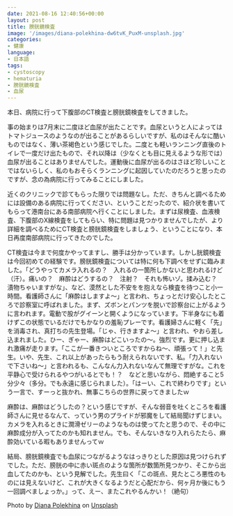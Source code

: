 ```yaml
---
date: 2021-08-16 12:40:56+00:00
layout: post
title: 膀胱鏡検査
image: '/images/diana-polekhina-dw6tvK_PuxM-unsplash.jpg'
categories:
- 健康
language:
- 日本語
tags:
- cystoscopy
- hematuria
- 膀胱鏡検査
- 血尿
---
```


本日、病院に行って下腹部のCT検査と膀胱鏡検査をしてきました。

事の始まりは7月末に二度ほど血尿が出たことです。血尿というと人によってはトマトジュースのようなのが出ることがあるらしいですが、私のはそんなに酷いものではなく、薄い茶褐色という感じでした。二度とも軽いランニング直後のトイレで一度だけ出たもので、それ以降は（少なくとも目に見えるような形では）血尿が出ることはありませんでした。運動後に血尿が出るのはさほど珍しいことではないらしく、私のもおそらくランニングに起因していたのだろうと思ったのですが、念の為病院に行ってみることにしました。

近くのクリニックで診てもらった限りでは問題なし。ただ、きちんと調べるためには設備のある病院に行ってください、ということだったので、紹介状を書いてもらって港南台にある南部病院へ行くことにしました。まずは尿検査、血液検査、下腹部のX線検査をしてもらい、特に問題は見つかりませんでしたが、より詳細を調べるためにCT検査と膀胱鏡検査をしましょう、ということになり、本日再度南部病院に行ってきたのでした。

CT検査は今まで何度かやってますし、勝手は分かっています。しかし胱鏡検査は今回初めての経験です。膀胱鏡検査については特に何も下調べをせずに臨みました。「どうやってカメラ入れるの？　入れるの一箇所しかないと思われるけど（汗）。痛いの？　麻酔はどうするの？　注射？　それも怖いゾ。揉み込む？　漬物ちゃいますがな」、など、漠然とした不安をを抱えなら検査を待つこと小一時間。看護師さんに「麻酔はしますよ〜」と言われ、ちょっとだけ安心したところで診察室に呼ばれました。まず、ズボンとパンツを脱いで診察台に上がるように言われます。電動で股がグイーンと開くようになっています。下半身なにも着けずこの状態でいるだけでもかなりの羞恥プレーです。看護婦さんに軽く「先」を消毒され、真打ちの先生登場。「じゃ、行きますよ〜」と言われ、やおら差し込まれました。ひー、ぎゃー、麻酔はどこいったの〜。強烈です。更に押し込まれ激痛が走ります。「ここが一番きついところですからね〜、頑張って！」と先生。いや、先生、これ以上があったらもう耐えられないです、私。「力入れないで下さいね〜」と言われるも、こんなん力入れないなんて無理ですがな。これを平静心で受けられるやつがいるとでも！？　などと思いながら、悶絶すること5分少々（多分。でも永遠に感じられました）。「はーい、これで終わりです」という一言で、すーっと抜かれ、無事こちらの世界に戻ってきましたｗ

麻酔は、麻酔はどうしたの？という感じですが、そんな弱音を吐くところを看護師さんに見せるなんて、っていう男のプライドが邪魔をして結局聞けずじまい。カメラを入れるときに潤滑ゼリーのようなものは使ってたと思うので、その中に麻酔成分が入ってたのかも知れません。でも、そんないきなり入れらたたら、麻酔効いている暇もありませんってｗ

結局、膀胱鏡検査でも血尿につながるようなはっきりとした原因は見つけられずでした。ただ、膀胱の中に赤い斑点のような箇所が数箇所見つかり、そこから出血してたのかも、という見解でした。先生曰く「この斑点、見たところ悪性のものには見えないけど、これが大きくなるようだと心配だから、何ヶ月か後にもう一回調べましょっか。」って、えー、またこれやるんかい！（絶句）

Photo by [Diana Polekhina](https://unsplash.com/@diana_pole?utm_source=unsplash&utm_medium=referral&utm_content=creditCopyText) on [Unsplash](https://unsplash.com/s/photos/hospital?utm_source=unsplash&utm_medium=referral&utm_content=creditCopyText)
